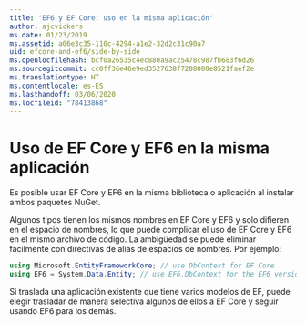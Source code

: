 ```yaml
---
title: 'EF6 y EF Core: uso en la misma aplicación'
author: ajcvickers
ms.date: 01/23/2019
ms.assetid: a06e3c35-110c-4294-a1e2-32d2c31c90a7
uid: efcore-and-ef6/side-by-side
ms.openlocfilehash: bcf0a26535c4ec880a9ac25478c987fb683f6d26
ms.sourcegitcommit: cc0ff36e46e9ed3527638f7208000e8521faef2e
ms.translationtype: HT
ms.contentlocale: es-ES
ms.lasthandoff: 03/06/2020
ms.locfileid: "78413868"
---
```

# <a name="using-ef-core-and-ef6-in-the-same-application"></a>Uso de EF Core y EF6 en la misma aplicación

Es posible usar EF Core y EF6 en la misma biblioteca o aplicación al instalar ambos paquetes NuGet.

Algunos tipos tienen los mismos nombres en EF Core y EF6 y solo difieren en el espacio de nombres, lo que puede complicar el uso de EF Core y EF6 en el mismo archivo de código. La ambigüedad se puede eliminar fácilmente con directivas de alias de espacios de nombres. Por ejemplo:

``` csharp
using Microsoft.EntityFrameworkCore; // use DbContext for EF Core
using EF6 = System.Data.Entity; // use EF6.DbContext for the EF6 version
```

Si traslada una aplicación existente que tiene varios modelos de EF, puede elegir trasladar de manera selectiva algunos de ellos a EF Core y seguir usando EF6 para los demás.
